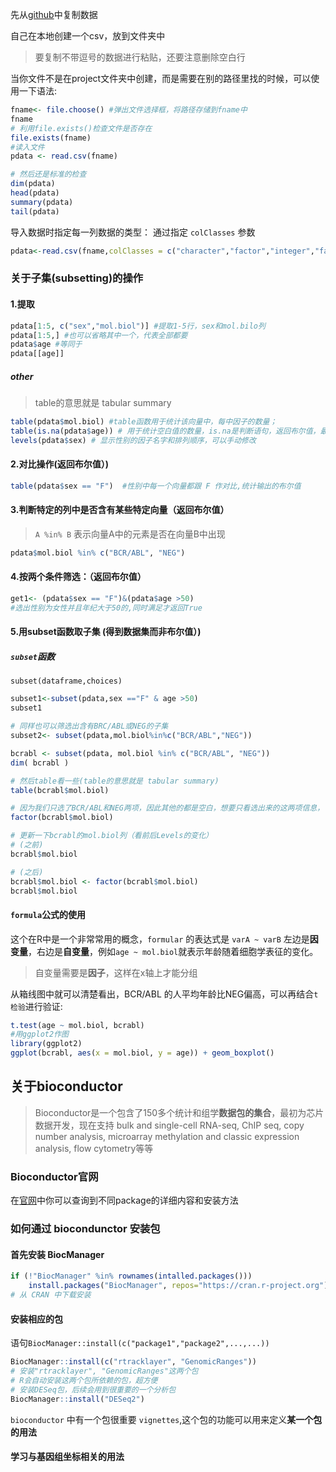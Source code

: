 先从[github](https://raw.githubusercontent.com/Bioconductor/BiocWorkshops/master/100_Morgan_RBiocForAll/ALL-phenoData.csv)中复制数据

自己在本地创建一个csv，放到文件夹中

> 要复制不带逗号的数据进行粘贴，还要注意删除空白行

当你文件不是在project文件夹中创建，而是需要在别的路径里找的时候，可以使用一下语法:

```r
fname<- file.choose() #弹出文件选择框，将路径存储到fname中
fname
# 利用file.exists()检查文件是否存在
file.exists(fname)
#读入文件
pdata <- read.csv(fname)

# 然后还是标准的检查
dim(pdata)
head(pdata)
summary(pdata)
tail(pdata)
```

导入数据时指定每一列数据的类型：
通过指定 `colClasses` 参数
```r
pdata<-read.csv(fname,colClasses = c("character","factor","integer","factor"))
```
### 关于子集(subsetting)的操作
#### 1.提取
```r
pdata[1:5, c("sex","mol.biol")] #提取1-5行，sex和mol.bilo列
pdata[1:5,] #也可以省略其中一个，代表全部都要
pdata$age #等同于
pdata[[age]]
```

##### other
> table的意思就是 tabular summary

```r
table(pdata$mol.biol) #table函数用于统计该向量中，每中因子的数量；
table(is.na(pdata$age)) # 用于统计空白值的数量，is.na是判断语句，返回布尔值，最后table统计布尔值就好了
levels(pdata$sex) # 显示性别的因子名字和排列顺序，可以手动修改
```
#### 2.对比操作(返回布尔值）)
```r
table(pdata$sex == "F")  #性别中每一个向量都跟 F 作对比,统计输出的布尔值
```

#### 3.判断特定的列中是否含有某些特定向量（返回布尔值）

> `A %in% B` 表示向量A中的元素是否在向量B中出现

```r
pdata$mol.biol %in% c("BCR/ABL", "NEG")
```

#### 4.按两个条件筛选：（返回布尔值）
```r
get1<- (pdata$sex == "F")&(pdata$age >50)
#选出性别为女性并且年纪大于50的,同时满足才返回True
```

#### 5.用subset函数取子集 (得到数据集而非布尔值）)
##### `subset`函数

`subset(dataframe,choices)`
```r
subset1<-subset(pdata,sex =="F" & age >50)
subset1

# 同样也可以筛选出含有BRC/ABL或NEG的子集
subset2<- subset(pdata,mol.biol%in%c("BCR/ABL","NEG"))
```

```r
bcrabl <- subset(pdata, mol.biol %in% c("BCR/ABL", "NEG"))
dim( bcrabl )

# 然后table看一些(table的意思就是 tabular summary)
table(bcrabl$mol.biol)

# 因为我们只选了BCR/ABL和NEG两项，因此其他的都是空白，想要只看选出来的这两项信息，可以
factor(bcrabl$mol.biol)

# 更新一下bcrabl的mol.biol列（看前后Levels的变化）
# (之前)
bcrabl$mol.biol

# (之后)
bcrabl$mol.biol <- factor(bcrabl$mol.biol)
bcrabl$mol.biol

```

#### `formula`公式的使用
这个在R中是一个非常常用的概念，`formular` 的表达式是 `varA ~ varB` 左边是**因变量**，右边是**自变量**，例如`age ~ mol.biol`就表示年龄随着细胞学表征的变化。
> 自变量需要是**因子**，这样在x轴上才能分组

从箱线图中就可以清楚看出，BCR/ABL 的人平均年龄比NEG偏高，可以再结合`t检验`进行验证:
```r
t.test(age ~ mol.biol, bcrabl)
#用ggplot2作图
library(ggplot2)
ggplot(bcrabl, aes(x = mol.biol, y = age)) + geom_boxplot()
```

## 关于bioconductor

> Bioconductor是一个包含了150多个统计和组学**数据包的集合**，最初为芯片数据开发，现在支持 bulk and single-cell RNA-seq, ChIP seq, copy number analysis, microarray methylation and classic expression analysis, flow cytometry等等

### Bioconductor官网

在[官网](https://bioconductor.org/packages)中你可以查询到不同package的详细内容和安装方法

### 如何通过 biocondunctor 安装包

#### 首先安装 BiocManager
```r
if (!"BiocManager" %in% rownames(intalled.packages()))
    install.packages("BiocManager", repos="https://cran.r-project.org")
# 从 CRAN 中下载安装
```

#### 安装相应的包


语句`BiocManager::install(c("package1","package2",...,...))`
```r
BiocManager::install(c("rtracklayer", "GenomicRanges"))
# 安装"rtracklayer", "GenomicRanges"这两个包
# R会自动安装这两个包所依赖的包，超方便
# 安装DESeq包，后续会用到很重要的一个分析包
BiocManager::install("DESeq2")
```

`bioconductor` 中有一个包很重要 `vignettes`,这个包的功能可以用来定义**某一个包的用法**

####  学习与基因组坐标相关的用法
